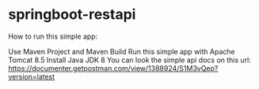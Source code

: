 # springboot-restapi

How to run this simple app:

Use Maven Project and Maven Build
Run this simple app with Apache Tomcat 8.5
Install Java JDK 8
You can look the simple api docs on this url: https://documenter.getpostman.com/view/1388924/S1M3vQep?version=latest
